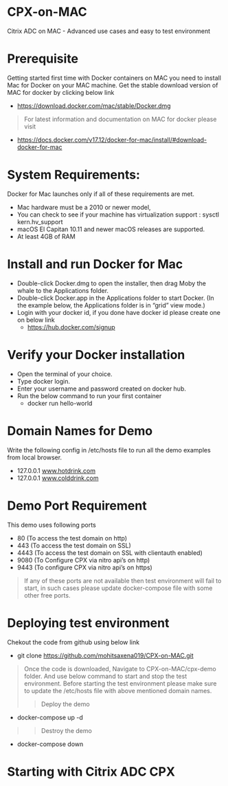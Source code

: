 # CPX-on-MAC
Citrix ADC on MAC - Advanced  use cases and easy to test environment 
# Prerequisite
Getting started first time with Docker containers on MAC you need to install Mac for Docker on your MAC machine. Get the stable download version of MAC for docker by clicking below link
  * https://download.docker.com/mac/stable/Docker.dmg
>For latest information and documentation on MAC for docker please visit
  * https://docs.docker.com/v17.12/docker-for-mac/install/#download-docker-for-mac
# System Requirements: 
Docker for Mac launches only if all of these requirements are met.
* Mac hardware must be a 2010 or newer model,
* You can check to see if your machine has virtualization support : sysctl kern.hv_support
* macOS El Capitan 10.11 and newer macOS releases are supported.
* At least 4GB of RAM
# Install and run Docker for Mac
* Double-click Docker.dmg to open the installer, then drag Moby the whale to the Applications folder.
* Double-click Docker.app in the Applications folder to start Docker. (In the example below, the Applications folder is in “grid” view mode.)
* Login with your docker id, if you done have docker id please create one on below link
  * https://hub.docker.com/signup
# Verify your Docker installation
* Open the terminal of your choice.
* Type docker login.
* Enter your username and password created on docker hub.
* Run the below command to run your first container
  * docker run hello-world
# Domain Names for Demo
Write the following config in /etc/hosts file to run all the demo examples from local browser.
 * 127.0.0.1       www.hotdrink.com
 * 127.0.0.1       www.colddrink.com
# Demo Port Requirement
This demo uses following ports
* 80 (To access the test domain on http)
* 443 (To access the test domain on SSL)
* 4443 (To access the test domain on SSL with clientauth enabled)
* 9080 (To Configure CPX via nitro api’s on http)
* 9443 (To configure CPX via nitro api’s on https)
>If any of these ports are not available then test environment will fail to start, in such cases please update docker-compose file with some other free ports.

# Deploying test environment
Chekout the code from github using below link
* git clone https://github.com/mohitsaxena019/CPX-on-MAC.git
>Once the code is downloaded, Navigate to CPX-on-MAC/cpx-demo folder. And use below command to start and stop the test environment. Before starting the test environment please make sure to update the /etc/hosts file with above mentioned domain names.
>>Deploy the demo
* docker-compose up -d
>>Destroy the demo
* docker-compose down
# Starting with Citrix ADC CPX
